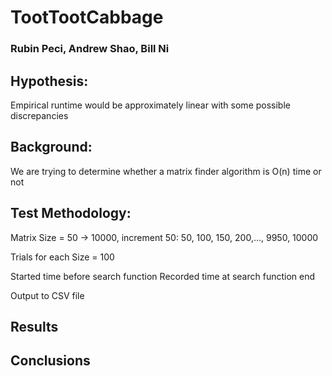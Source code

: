 # TootTootCabbage 
### Rubin Peci, Andrew Shao, Bill Ni 
 
 
## Hypothesis:
Empirical runtime would be approximately linear with some possible discrepancies
 
## Background:
We are trying to determine whether a matrix finder algorithm is O(n) time or not
 
## Test Methodology: 
 
Matrix Size = 50 -> 10000, increment 50: 50, 100, 150, 200,..., 9950, 10000 
 
Trials for each Size = 100 
 
Started time before search function 
Recorded time at search function end 
 
Output to CSV file 
 
## Results
 

## Conclusions